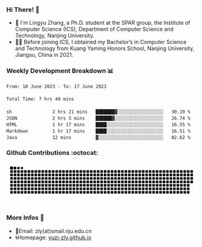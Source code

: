 ### Hi There! 👋 
- 🐳 I'm Lingyu Zhang, a Ph.D. student at the SPAR group, the Institute of Computer Science (ICS), Department of Computer Science and Technology, Nanjing University.
- 🧑‍🎓 Before joining ICS, I obtained my Bachelor’s in Computer Science and Technology from Kuang Yaming Honors School, Nanjing University, Jiangsu, China in 2021.

### Weekly Development Breakdown :bar_chart:

<!--START_SECTION:waka-->

```txt
From: 10 June 2023 - To: 17 June 2023

Total Time: 7 hrs 49 mins

sh               2 hrs 21 mins   ███████▓░░░░░░░░░░░░░░░░░   30.19 %
JSON             2 hrs 5 mins    ██████▓░░░░░░░░░░░░░░░░░░   26.74 %
HTML             1 hr 17 mins    ████░░░░░░░░░░░░░░░░░░░░░   16.55 %
Markdown         1 hr 17 mins    ████░░░░░░░░░░░░░░░░░░░░░   16.51 %
Java             12 mins         ▓░░░░░░░░░░░░░░░░░░░░░░░░   02.62 %
```

<!--END_SECTION:waka-->

### Github Contributions :octocat:

![](https://raw.githubusercontent.com/yuzi-zly/yuzi-zly/output/github-contribution-grid-snake.svg)              


### More Infos 📖

- 📧Email: zly(at)smail.nju.edu.cn
- 🌀Homepage: [yuzi-zly.github.io](https://yuzi-zly.github.io/)
